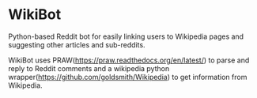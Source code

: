 WikiBot
=======

Python-based Reddit bot for easily linking users to Wikipedia pages and suggesting other articles and sub-reddits.

WikiBot uses PRAW(https://praw.readthedocs.org/en/latest/) to parse and reply to Reddit comments and a wikipedia python
wrapper(https://github.com/goldsmith/Wikipedia) to get information from Wikipedia.


